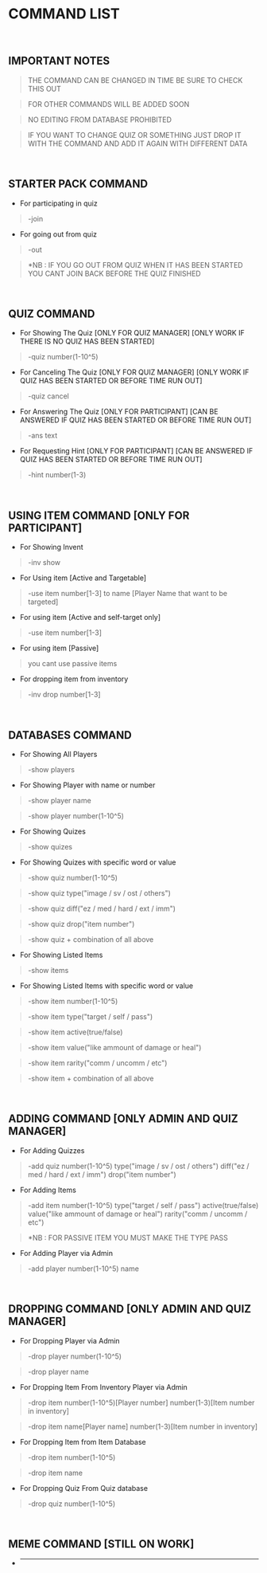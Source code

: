 # COMMAND LIST

<br>

## **IMPORTANT NOTES**

> THE COMMAND CAN BE CHANGED IN TIME BE SURE TO CHECK THIS OUT

> FOR OTHER COMMANDS WILL BE ADDED SOON

> NO EDITING FROM DATABASE PROHIBITED

> IF YOU WANT TO CHANGE QUIZ OR SOMETHING JUST DROP IT WITH THE COMMAND AND ADD IT AGAIN WITH DIFFERENT DATA

<br>

## **STARTER PACK COMMAND**

* For participating in quiz

> -join

* For going out from quiz

> -out

> *NB : IF YOU GO OUT FROM QUIZ WHEN IT HAS BEEN STARTED YOU CANT JOIN BACK BEFORE THE QUIZ FINISHED 

<br>

## **QUIZ COMMAND**

* For Showing The Quiz [ONLY FOR QUIZ MANAGER] [ONLY WORK IF THERE IS NO QUIZ HAS BEEN STARTED]

> -quiz number(1-10^5)

* For Canceling The Quiz [ONLY FOR QUIZ MANAGER] [ONLY WORK IF QUIZ HAS BEEN STARTED OR BEFORE TIME RUN OUT] 

> -quiz cancel

* For Answering The Quiz [ONLY FOR PARTICIPANT] [CAN BE ANSWERED IF QUIZ HAS BEEN STARTED OR BEFORE TIME RUN OUT]

> -ans text  

* For Requesting Hint [ONLY FOR PARTICIPANT] [CAN BE ANSWERED IF QUIZ HAS BEEN STARTED OR BEFORE TIME RUN OUT]

>-hint number(1-3)

<br>

## **USING ITEM COMMAND** [ONLY FOR PARTICIPANT]

* For Showing Invent 

> -inv show

* For Using item [Active and Targetable]

> -use item number[1-3] to name [Player Name that want to be targeted]

* For using item [Active and self-target only]

> -use item number[1-3]

* For using item [Passive]

> you cant use passive items

* For dropping item from inventory

> -inv drop number[1-3]

<br>

## **DATABASES COMMAND**

* For Showing All Players

> -show players

* For Showing Player with name or number

> -show player name

> -show player number(1-10^5)

* For Showing Quizes

> -show quizes

* For Showing Quizes with specific word or value

> -show quiz number(1-10^5)

> -show quiz type("image / sv / ost / others")

> -show quiz diff("ez / med / hard / ext / imm")

> -show quiz drop("item number")

> -show quiz + combination of all above

* For Showing Listed Items

> -show items

* For Showing Listed Items with specific word or value

> -show item number(1-10^5)

> -show item type("target / self / pass")

> -show item active(true/false)

> -show item value("like ammount of damage or heal")

> -show item rarity("comm / uncomm / etc")

> -show item + combination of all above

<br>

## **ADDING COMMAND** [ONLY ADMIN AND QUIZ MANAGER]

* For Adding Quizzes

> -add quiz number(1-10^5) type("image / sv / ost / others") diff("ez / med / hard / ext / imm") drop("item number")

* For Adding Items

> -add item number(1-10^5) type("target / self / pass") active(true/false) value("like ammount of damage or heal") rarity("comm / uncomm / etc")

> *NB : FOR PASSIVE ITEM YOU MUST MAKE THE TYPE PASS

* For Adding Player via Admin

> -add player number(1-10^5) name

<br>

## **DROPPING COMMAND** [ONLY ADMIN AND QUIZ MANAGER]

* For Dropping Player via Admin

> -drop player number(1-10^5)

> -drop player name

* For Dropping Item From Inventory Player via Admin

> -drop item number(1-10^5)[Player number] number(1-3)[Item number in inventory] 

> -drop item name[Player name] number(1-3)[Item number in inventory]

* For Dropping Item from Item Database

> -drop item number(1-10^5)

> -drop item name


* For Dropping Quiz From Quiz database

> -drop quiz number(1-10^5)

<br>

## **MEME COMMAND** [STILL ON WORK]

* ----------

